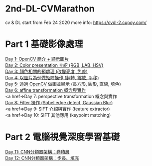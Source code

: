 # 2nd-DL-CVMarathon
cv & DL start from Feb 24 2020
more info: https://cvdl-2.cupoy.com/
# Part 1 基礎影像處理
<a href=https://github.com/jasonliu1990/2nd-DL-CVMarathon/blob/master/homework/Day001_HW.ipynb>Day 1: OpenCV 簡介 + 顯示圖片</a></br>
<a href=https://github.com/jasonliu1990/2nd-DL-CVMarathon/blob/master/homework/Day002_HW.ipynb>Day 2: Color presentation 介紹 (RGB, LAB, HSV)</a></br>
<a href=https://github.com/jasonliu1990/2nd-DL-CVMarathon/blob/master/homework/Day003_HW.ipynb>Day 3: 顏色相關的預處理 (改變亮度, 色差)</a></br>
<a href=https://github.com/jasonliu1990/2nd-DL-CVMarathon/blob/master/homework/Day004_HW.ipynb>Day 4: 以圖片為例做矩陣操作 (翻轉, 縮放, 平移)</a></br>
<a href=https://github.com/jasonliu1990/2nd-DL-CVMarathon/blob/master/homework/Day005_HW.ipynb>Day 5: 透過 OpenCV 做圖並顯示 (長方形, 圓形, 直線, 填色)</a></br>
<a href=https://github.com/jasonliu1990/2nd-DL-CVMarathon/blob/master/homework/Day006_HW.ipynb>Day 6: affine transformation 概念與實作</a></br>
<a href=>Day 7: perspective transformation 概念與實作</a></br>
<a href=https://github.com/jasonliu1990/2nd-DL-CVMarathon/blob/master/homework/Day008_HW.ipynb>Day 8: Filter 操作 (Sobel edge detect, Gaussian Blur)</a></br>
<a href=>Day 9: SIFT 介紹與實作 (feature extractor)</a></br>
<a href=>Day 10: SIFT 其他應用 (keypoint matching)</a></br>
# Part 2 電腦視覺深度學習基礎
<a href=https://github.com/jasonliu1990/2nd-DL-CVMarathon/blob/master/homework/Day011_HW.ipynb>Day 11: CNN分類器架構：卷積層</a></br>
<a href=https://github.com/jasonliu1990/2nd-DL-CVMarathon/blob/master/homework/Day012_HW.ipynb>Day 12: CNN分類器架構：步長、填充</a></br>
